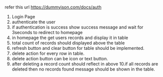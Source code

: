 refer this url https://dummyjson.com/docs/auth
1. Login Page 
2. authenticate the user 
3. if authentication is success show success message and wait for 3seconds to redirect to homepage
4. in homepage the get users records and display it in table
5. total count of records should displayed above the table 
6. refresh button and clear button for table should be implemented.
7. delete action for every row in table.
8. delete action button can be icon or text button.
9. after deleting a record count should reflect in above 
10.if all records are deleted then no records found message should be shown in the table.